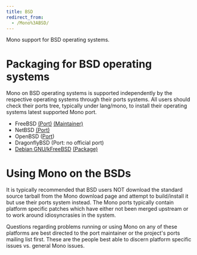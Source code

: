 ```yaml
---
title: BSD
redirect_from:
  - /Mono%3ABSD/
---
```


Mono support for BSD operating systems.

Packaging for BSD operating systems
===================================

Mono on BSD operating systems is supported independently by the respective operating systems through their ports systems. All users should check their ports tree, typically under lang/mono, to install their operating systems latest supported Mono port.

-   FreeBSD [(Port)](http://www.freebsd.org/cgi/cvsweb.cgi/ports/lang/mono/) [(Maintainer)](http://code.google.com/p/bsd-sharp/)
-   NetBSD [(Port)](http://cvsweb.netbsd.org/bsdweb.cgi/pkgsrc/lang/mono/)
-   OpenBSD ([Port](http://www.openbsd.org/cgi-bin/cvsweb/ports/lang/mono/))
-   DragonflyBSD (Port: no official port)
-   [Debian GNU/kFreeBSD](http://www.debian.org/ports/kfreebsd-gnu/) [(Package)](https://packages.debian.org/unstable/interpreters/mono-runtime)

Using Mono on the BSDs
======================

It is typically recommended that BSD users NOT download the standard source tarball from the Mono download page and attempt to build/install it but use their ports system instead. The Mono ports typically contain platform specific patches which have either not been merged upstream or to work around idiosyncrasies in the system.

Questions regarding problems running or using Mono on any of these platforms are best directed to the port maintainer or the project's ports mailing list first. These are the people best able to discern platform specific issues vs. general Mono issues.

